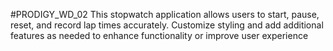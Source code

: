 #PRODIGY_WD_02
This stopwatch application allows users to start, pause, reset, and record lap times accurately. Customize styling and add additional features as needed to enhance functionality or improve user experience
